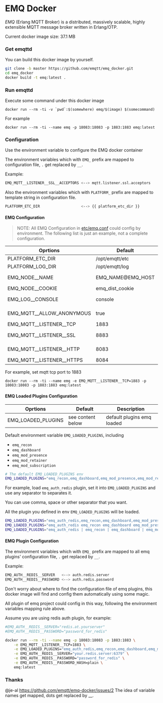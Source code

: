 # EMQ Docker

*EMQ* (Erlang MQTT Broker) is a distributed, massively scalable, highly extensible MQTT message broker written in Erlang/OTP.

Current docker image size: 37.1 MB 

### Get emqttd

You can build this docker image by yourself.

```bash
git clone -b master https://github.com/emqtt/emq_docker.git
cd emq_docker
docker build -t emq:latest . 
```

### Run emqttd

Execute some command under this docker image

``docker run --rm -ti -v `pwd`:$(somewhere) emq/$(image) $(somecommand)``

For example

``docker run --rm -ti --name emq -p 18083:18083 -p 1883:1883 emq:latest``

### Configuration

Use the environment variable to configure the EMQ docker container

The environment variables which with ``EMQ_`` prefix are mapped to configuration file, ``.`` get replaced by ``__``.

Example:

```bash
EMQ_MQTT__LISTENER__SSL__ACCEPTORS <--> mqtt.listener.ssl.acceptors
```

Also the environment variables which with ``PLATFORM_`` prefix are mapped to template string in configuration file.

```bash
PLATFORM_ETC_DIR                   <--> {{ platform_etc_dir }}
```

#### EMQ Configuration

> NOTE: All EMQ Configuration in [etc/emq.conf](https://github.com/emqtt/emqttd/blob/master/etc/emq.conf) could config by environment. The following list is just an example, not a complete configuration.

| Oprtions                  | Default            | Mapped                    | Description                           |
| ------------------------- | ------------------ | ------------------------- | ------------------------------------- |
| PLATFORM_ETC_DIR          | /opt/emqtt/etc     | {{ platform_etc_dir }}    | The etc directory                     |
| PLATFORM_LOG_DIR          | /opt/emqtt/log     | {{ platform_log_dir }}    | The log directory                     |
| EMQ_NODE__NAME            | EMQ_NAME@EMQ_HOST  | node.name                 | Erlang node name, name@ipaddress/host |
| EMQ_NODE__COOKIE          | emq_dist_cookie    | node.cookie               | cookie for cluster                    |
| EMQ_LOG__CONSOLE          | console            | log.console               | log console output method             |
| EMQ_MQTT__ALLOW_ANONYMOUS | true               | mqtt.allow_anonymous      | allow mqtt anonymous login            |
| EMQ_MQTT__LISTENER__TCP   | 1883               | mqtt.listener.tcp         | MQTT TCP port                         |
| EMQ_MQTT__LISTENER__SSL   | 8883               | mqtt.listener.ssl         | MQTT TCP TLS/SSL port                 |
| EMQ_MQTT__LISTENER__HTTP  | 8083               | mqtt.listener.http        | HTTP and WebSocket port               |
| EMQ_MQTT__LISTENER__HTTPS | 8084               |mqtt.listener.https         | HTTPS and WSS port                    |


For example, set mqtt tcp port to 1883

``docker run --rm -ti --name emq -e EMQ_MQTT__LISTENER__TCP=1883 -p 18083:18083 -p 1883:1883 emq:latest``

#### EMQ Loaded Plugins Configuration

| Oprtions                 | Default            | Description                           |
| ------------------------ | ------------------ | ------------------------------------- |
| EMQ_LOADED_PLUGINS       | see content below  | default plugins emq loaded            |

Default environment variable ``EMQ_LOADED_PLUGINS``, including 

- ``emq_recon``
- ``emq_dashboard``
- ``emq_mod_presence``
- ``emq_mod_retainer``
- ``emq_mod_subscription``

```bash
# The default EMQ_LOADED_PLUGINS env
EMQ_LOADED_PLUGINS="emq_recon,emq_dashboard,emq_mod_presence,emq_mod_retainer,emq_mod_subscription"
```

For example, load ``emq_auth_redis`` plugin, set it into ``EMQ_LOADED_PLUGINS`` and use any separator to separates it.

You can use comma, space or other separator that you want.

All the plugin you defined in env ``EMQ_LOADED_PLUGINS`` will be loaded.

```bash
EMQ_LOADED_PLUGINS="emq_auth_redis,emq_recon,emq_dashboard,emq_mod_presence,emq_mod_retainer,emq_mod_subscription"
EMQ_LOADED_PLUGINS="emq_auth_redis emq_recon emq_dashboard emq_mod_presence emq_mod_retainer emq_mod_subscription"
EMQ_LOADED_PLUGINS="emq_auth_redis | emq_recon | emq_dashboard | emq_mod_presence | emq_mod_retainer | emq_mod_subscription"
```

#### EMQ Plugin Configuration

The environment variables which with ``EMQ_`` prefix are mapped to all emq plugins' configuration file, ``.`` get replaced by ``__``.

Example:

```bash
EMQ_AUTH__REDIS__SERVER   <--> auth.redis.server
EMQ_AUTH__REDIS__PASSWORD <--> auth.redis.password
```

Don't worry about where to find the configuration file of emq plugins, this docker image will find and config them automatically using some magic.

All plugin of emq project could config in this way, following the environment variables mapping rule above.

Assume you are using redis auth plugin, for example:

```bash
#EMQ_AUTH__REDIS__SERVER="redis.at.yourserver"
#EMQ_AUTH__REDIS__PASSWORD="password_for_redis"

docker run --rm -ti --name emq -p 18083:18083 -p 1883:1883 \
    -e EMQ_MQTT__LISTENER__TCP=1883 \
    -e EMQ_LOADED_PLUGINS="emq_auth_redis,emq_recon,emq_dashboard,emq_mod_presence,emq_mod_retainer,emq_mod_subscription" \
    -e EMQ_AUTH__REDIS__SERVER="your.redis.server:6379" \
    -e EMQ_AUTH__REDIS__PASSWORD="password_for_redis" \
    -e EMQ_AUTH__REDIS__PASSWORD_HASH=plain \
    emq:latest

```



### Thanks

@je-al https://github.com/emqtt/emq-docker/issues/2 The idea of variable names get mapped, dots get replaced by __.